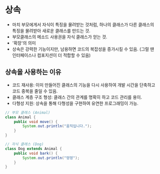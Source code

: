# 상속
- 마치 부모에게서 자식이 특징을 물려받는 것처럼, 하나의 클래스가 다른 클래스의 특징을 물려받아 새로운 클래스를 만드는 것.
- 부모클래스의 메소드 사용권을 자식 클래스가 얻는 것.
- '확장'의 의미
- 상속은 강력한 기능이지만, 남용하면 코드의 복잡성을 증가시킬 수 있음. (그럴 땐 인터페이스나 컴포지션이 더 적합할 수 있음)

## 상속을 사용하는 이유
- 코드 재사용: 이미 만들어진 클래스의 기능을 다시 사용하여 개발 시간을 단축하고 코드 중복을 줄일 수 있음.
- 클래스 계층 구조 형성: 클래스 간의 관계를 명확히 하고 코드 관리를 용이.
- 다형성 지원: 상속을 통해 다형성을 구현하여 유연한 프로그래밍이 가능.


```java
// 부모 클래스 (Animal)
class Animal {
    public void move() {
        System.out.println("움직입니다.");
    }
}

// 자식 클래스 (Dog)
class Dog extends Animal {
    public void bark() {
        System.out.println("멍멍");
    }
}
```
